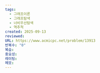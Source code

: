 ```yaml
---
tags:
  - 그래프이론
  - 그래프탐색
  - 너비우선탐색
  - 역추척
created: 2025-09-13
reviewed:
URL: https://www.acmicpc.net/problem/13913
반복수: "0"
복습:
중요성:
레이팅:
메모:
---
```

